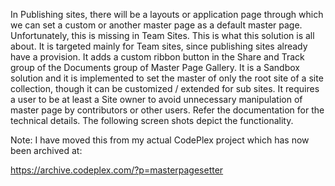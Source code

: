 In Publishing sites, there will be a layouts or application page through which we can set a custom or another master page as a default master page. Unfortunately, this is missing in Team Sites. This is what this solution is all about. It is targeted mainly for Team sites, since publishing sites already have a provision. It adds a custom ribbon button in the Share and Track group of the Documents group of Master Page Gallery. It is a Sandbox solution and it is implemented to set the master of only the root site of a site collection, though it can be customized / extended for sub sites. It requires a user to be at least a Site owner to avoid unnecessary manipulation of master page by contributors or other users. Refer the documentation for the technical details. The following screen shots depict the functionality.

Note: I have moved this from my actual CodePlex project which has now been archived at:

https://archive.codeplex.com/?p=masterpagesetter
